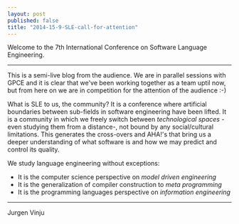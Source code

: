 ```yaml
---
layout: post
published: false
title: "2014-15-9-SLE-call-for-attention"
---
```


Welcome to the 7th International Conference on Software Language Engineering.

---

This is a semi-live blog from the audience. We are in parallel sessions with GPCE and it is clear that we've been working together as a team uptil now, but from here on we are in competition for the attention of the audience :-)

What is SLE to us, the community? It is a conference where artificial boundaries between sub-fields in software engineering have been lifted. It is a community in which we freely switch between _technological spaces_ -even studying them from a distance-, not bound by any social/cultural limitations. This generates the cross-overs and AHA!'s that bring us a deeper understanding of what software is and how we may predict and control its quality.

We study language engineering without exceptions: 

   * It is the computer science perspective on _model driven engineering_ 
   * It is the generalization of compiler construction to _meta programming_
   * It is the programming languages perspective on _information engineering_

---

Jurgen Vinju
